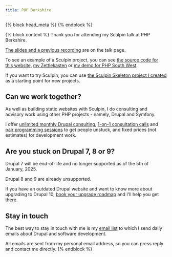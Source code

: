 ```yaml
---
title: PHP Berkshire
---
```


{% block head_meta %}
<meta name="robots" content="noindex">
{% endblock %}

{% block content %}
Thank you for attending my Sculpin talk at PHP Berkshire.

[The slides and a previous recording](/talks/building-static-websites-sculpin) are on the talk page.

To see an example of a Sculpin project, you can see [the source code for this website](https://github.com/opdavies/oliverdavies.uk), [my Zettlekasten](https://github.com/opdavies/zet.oliverdavies.uk) or [my demo for PHP South West](https://github.com/opdavies/phpsw-sculpin-demo).

If you want to try Sculpin, you can use [the Sculpin Skeleton project I created](https://github.com/opdavies/sculpin-skeleton) as a starting point for new projects.

## Can we work together?

As well as building static websites with Sculpin, I do consulting and advisory work using other PHP projects - namely, Drupal and Symfony.

I offer [unlimited monthly Drupal consulting](/consulting), [1-on-1 consultation calls](/call) and [pair programming sessions](/pair) to get people unstuck, and fixed prices (not estimates) for development work.

## Are you stuck on Drupal 7, 8 or 9?

Drupal 7 will be end-of-life and no longer supported as of the 5th of January, 2025.

Drupal 8 and 9 are already unsupported.

If you have an outdated Drupal website and want to know more about upgrading to Drupal 10, [book your upgrade roadmap](/drupal-upgrade) and I'll help you get there.

## Stay in touch

The best way to stay in touch with me is my [email list](/daily) to which I send daily emails about Drupal and software development.

All emails are sent from my personal email address, so you can press reply and contact me directly.
{% endblock %}
